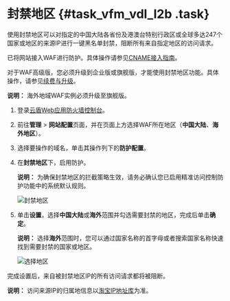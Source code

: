 # 封禁地区 {#task_vfm_vdl_l2b .task}

使用封禁地区可以对指定的中国大陆各省份及港澳台特别行政区或全球多达247个国家或地区的来源IP进行一键黑名单封禁，阻断所有来自指定地区的访问请求。

已将网站接入WAF进行防护。具体操作请参见[CNAME接入指南](intl.zh-CN/用户指南/使用DNS配置模式接入WAF/业务接入WAF配置.md#)。

对于WAF高级版，您必须升级到企业版或旗舰版，才能使用封禁地区功能。具体操作，请参见[续费与升级](../../../../intl.zh-CN/产品定价/续费与升级.md#)。

**说明：** 海外地域WAF实例必须升级至旗舰版。

1.  登录[云盾Web应用防火墙控制台](https://yundun.console.aliyun.com/?p=waf)。
2.  前往**管理** \> **网站配置**页面，并在页面上方选择WAF所在地区（**中国大陆**、**海外地区**）。
3.  选择要操作的域名，单击其操作列下的**防护配置**。
4.  在**封禁地区**下，启用防护。 

    **说明：** 为确保封禁地区的拦截策略生效，请务必确认您已启用精准访问控制防护功能中的系统默认规则。

    ![封禁地区](http://static-aliyun-doc.oss-cn-hangzhou.aliyuncs.com/assets/img/15566/15663503047072_zh-CN.png)

5.  单击**设置**，选择**中国大陆**或**海外**范围并勾选需要封禁的地区，完成后单击**确定**。 

    **说明：** 选择**海外**范围时，您可以通过国家名称的首字母或者搜索国家名称快速找到需要封禁的国家或地区。

    ![选择地区](http://static-aliyun-doc.oss-cn-hangzhou.aliyuncs.com/assets/img/15566/15663503057073_zh-CN.png)


完成设置后，来自被封禁地区IP的所有访问请求都将被阻断。

**说明：** 访问来源IP的归属地信息以[淘宝IP地址库](http://ip.taobao.com/)为准。

